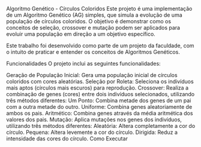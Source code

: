Algoritmo Genético - Círculos Coloridos
Este projeto é uma implementação de um Algoritmo Genético (AG) simples, que simula a evolução de uma população de círculos coloridos. O objetivo é demonstrar como os conceitos de seleção, crossover e mutação podem ser aplicados para evoluir uma população em direção a um objetivo específico.

Este trabalho foi desenvolvido como parte de um projeto da faculdade, com o intuito de praticar e entender os conceitos de Algoritmos Genéticos.

Funcionalidades
O projeto inclui as seguintes funcionalidades:

Geração de População Inicial: Gera uma população inicial de círculos coloridos com cores aleatórias.
Seleção por Roleta: Seleciona os indivíduos mais aptos (círculos mais escuros) para reprodução.
Crossover: Realiza a combinação de genes (cores) entre dois indivíduos selecionados, utilizando três métodos diferentes:
Um Ponto: Combina metade dos genes de um pai com a outra metade do outro.
Uniforme: Combina genes aleatoriamente de ambos os pais.
Aritmético: Combina genes através da média aritmética dos valores dos pais.
Mutação: Aplica mutações nos genes dos indivíduos, utilizando três métodos diferentes:
Aleatória: Altera completamente a cor do círculo.
Pequena: Altera levemente a cor do círculo.
Dirigida: Reduz a intensidade das cores do círculo.
Como Executar
